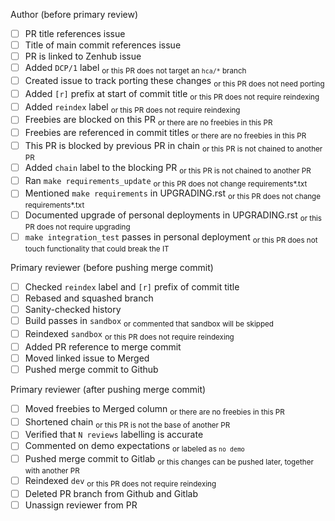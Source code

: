 Author (before primary review)

- [ ] PR title references issue
- [ ] Title of main commit references issue
- [ ] PR is linked to Zenhub issue
- [ ] Added `DCP/1` label <sub>or this PR does not target an `hca/*` branch</sub>
- [ ] Created issue to track porting these changes <sub>or this PR does not need porting</sub> 
- [ ] Added `[r]` prefix at start of commit title <sub>or this PR does not require reindexing</sub>
- [ ] Added `reindex` label <sub>or this PR does not require reindexing</sub>
- [ ] Freebies are blocked on this PR <sub>or there are no freebies in this PR</sub>
- [ ] Freebies are referenced in commit titles <sub>or there are no freebies in this PR</sub>
- [ ] This PR is blocked by previous PR in chain <sub>or this PR is not chained to another PR</sub>
- [ ] Added `chain` label to the blocking PR <sub>or this PR is not chained to another PR</sub>
- [ ] Ran `make requirements_update` <sub>or this PR does not change requirements*.txt</sub>
- [ ] Mentioned `make requirements` in UPGRADING.rst <sub>or this PR does not change requirements*.txt</sub>
- [ ] Documented upgrade of personal deployments in UPGRADING.rst <sub>or this PR does not require upgrading</sub>
- [ ] `make integration_test` passes in personal deployment <sub>or this PR does not touch functionality that could break the IT</sub>

Primary reviewer (before pushing merge commit)

- [ ] Checked `reindex` label and `[r]` prefix of commit title
- [ ] Rebased and squashed branch
- [ ] Sanity-checked history
- [ ] Build passes in `sandbox` <sub>or commented that sandbox will be skipped</sub>
- [ ] Reindexed `sandbox` <sub>or this PR does not require reindexing</sub>
- [ ] Added PR reference to merge commit
- [ ] Moved linked issue to Merged
- [ ] Pushed merge commit to Github

Primary reviewer (after pushing merge commit)

- [ ] Moved freebies to Merged column <sub>or there are no freebies in this PR</sub> 
- [ ] Shortened chain <sub>or this PR is not the base of another PR</sub>
- [ ] Verified that `N reviews` labelling is accurate
- [ ] Commented on demo expectations <sub>or labeled as `no demo`</sub>
- [ ] Pushed merge commit to Gitlab <sub>or this changes can be pushed later, together with another PR</sub>
- [ ] Reindexed `dev` <sub>or this PR does not require reindexing</sub>
- [ ] Deleted PR branch from Github and Gitlab
- [ ] Unassign reviewer from PR

